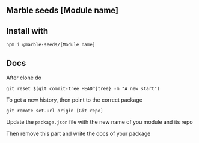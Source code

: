 ## Marble seeds [Module name]

## Install with

```
npm i @marble-seeds/[Module name]
```

## Docs

After clone do

```
git reset $(git commit-tree HEAD^{tree} -m "A new start")
```

To get a new history, then point to the correct package

```
git remote set-url origin [Git repo]
```

Update the `package.json` file with the new name of you module and its repo

Then remove this part and write the docs of your package

